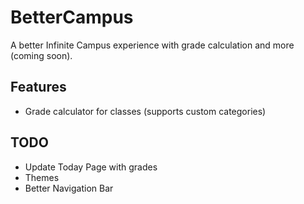 # BetterCampus

A better Infinite Campus experience with grade calculation and more (coming soon).

## Features

- Grade calculator for classes (supports custom categories)

## TODO

- Update Today Page with grades
- Themes
- Better Navigation Bar
